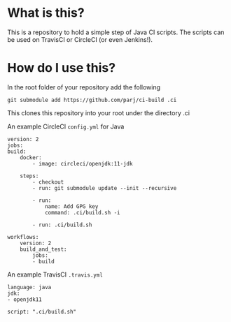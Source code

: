 # What is this?

This is a repository to hold a simple step of Java CI scripts. The scripts can be used on TravisCI or CircleCI (or even Jenkins!).

# How do I use this?

In the root folder of your repository add the following

    git submodule add https://github.com/parj/ci-build .ci

This clones this repository into your root under the directory .ci

An example CircleCI `config.yml` for Java

    version: 2
    jobs:
    build:
        docker:
            - image: circleci/openjdk:11-jdk
        
        steps:
            - checkout
            - run: git submodule update --init --recursive

            - run:
                name: Add GPG key
                command: .ci/build.sh -i
        
            - run: .ci/build.sh

    workflows:
        version: 2
        build_and_test:
            jobs:
            - build

An example TravisCI `.travis.yml`

    language: java
    jdk:
    - openjdk11

    script: ".ci/build.sh"
